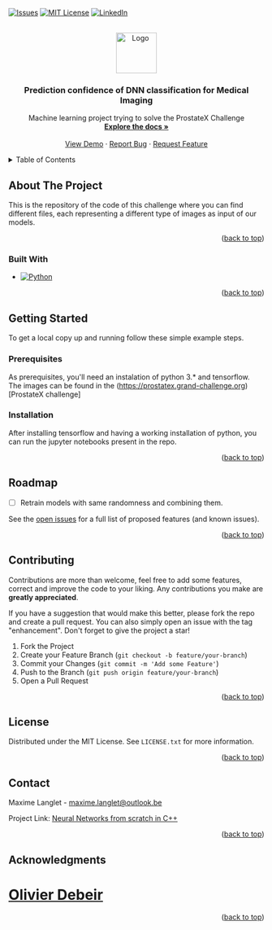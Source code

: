 <!-- Improved compatibility of back to top link: See: https://github.com/othneildrew/Best-README-Template/pull/73 -->
<a name="readme-top"></a>
<!--
*** Thanks for checking out the Best-README-Template. If you have a suggestion
*** that would make this better, please fork the repo and create a pull request
*** or simply open an issue with the tag "enhancement".
*** Don't forget to give the project a star!
*** Thanks again! Now go create something AMAZING! :D
-->



<!-- PROJECT SHIELDS -->
<!--
*** I'm using markdown "reference style" links for readability.
*** Reference links are enclosed in brackets [ ] instead of parentheses ( ).
*** See the bottom of this document for the declaration of the reference variables
*** for contributors-url, forks-url, etc. This is an optional, concise syntax you may use.
*** https://www.markdownguide.org/basic-syntax/#reference-style-links
-->
[![Issues][issues-shield]][issues-url]
[![MIT License][license-shield]][license-url]
[![LinkedIn][linkedin-shield]][linkedin-url]



<!-- PROJECT LOGO -->
<br />
<div align="center">
  <a href="https://github.com/Maxlanglet/Prediction_DNN_Medical_Imaging">
    <img src="images/nn.png" alt="Logo" width="80" height="80">
  </a>

<h3 align="center">Prediction confidence of DNN classification for Medical Imaging</h3>

  <p align="center">
    Machine learning project trying to solve the ProstateX Challenge
    <br />
    <a href="https://github.com/Maxlanglet/Prediction_DNN_Medical_Imaging"><strong>Explore the docs »</strong></a>
    <br />
    <br />
    <a href="https://github.com/Maxlanglet/Prediction_DNN_Medical_Imaging">View Demo</a>
    ·
    <a href="https://github.com/Maxlanglet/Prediction_DNN_Medical_Imaging/issues">Report Bug</a>
    ·
    <a href="https://github.com/Maxlanglet/Prediction_DNN_Medical_Imaging/issues">Request Feature</a>
  </p>
</div>



<!-- TABLE OF CONTENTS -->
<details>
  <summary>Table of Contents</summary>
  <ol>
    <li>
      <a href="#about-the-project">About The Project</a>
      <ul>
        <li><a href="#built-with">Built With</a></li>
      </ul>
    </li>
    <li>
      <a href="#getting-started">Getting Started</a>
      <ul>
        <li><a href="#prerequisites">Prerequisites</a></li>
        <li><a href="#installation">Installation</a></li>
      </ul>
    </li>
    <li><a href="#roadmap">Roadmap</a></li>
    <li><a href="#contributing">Contributing</a></li>
    <li><a href="#license">License</a></li>
    <li><a href="#contact">Contact</a></li>
    <li><a href="#acknowledgments">Acknowledgments</a></li>
  </ol>
</details>



<!-- ABOUT THE PROJECT -->
## About The Project

<!-- [![Product Name Screen Shot][product-screenshot]](https://example.com) -->

This is the repository of the code of this challenge where you can find different files, each representing a different type of images as input of our models.

<p align="right">(<a href="#readme-top">back to top</a>)</p>



### Built With

* [![Python][Python.js]][Python-url]

<p align="right">(<a href="#readme-top">back to top</a>)</p>



<!-- GETTING STARTED -->
## Getting Started

To get a local copy up and running follow these simple example steps.

### Prerequisites

As prerequisites, you'll need an instalation of python 3.* and tensorflow. The images can be found in the (https://prostatex.grand-challenge.org)[ProstateX challenge]



### Installation

After installing tensorflow and having a working installation of python, you can run the jupyter notebooks present in the repo.

<p align="right">(<a href="#readme-top">back to top</a>)</p>



<!--USAGE EXAMPLES
## Usage

<p align="right">(<a href="#readme-top">back to top</a>)</p> -->



<!-- ROADMAP -->
## Roadmap

- [ ] Retrain models with same randomness and combining them.

See the [open issues](https://github.com/Maxlanglet/Neural-Network-from-scratch-in-C-/issues) for a full list of proposed features (and known issues).

<p align="right">(<a href="#readme-top">back to top</a>)</p>



<!-- CONTRIBUTING -->
## Contributing

Contributions are more than welcome, feel free to add some features, correct and improve the code to your liking. Any contributions you make are **greatly appreciated**.

If you have a suggestion that would make this better, please fork the repo and create a pull request. You can also simply open an issue with the tag "enhancement".
Don't forget to give the project a star!

1. Fork the Project
2. Create your Feature Branch (`git checkout -b feature/your-branch`)
3. Commit your Changes (`git commit -m 'Add some Feature'`)
4. Push to the Branch (`git push origin feature/your-branch`)
5. Open a Pull Request

<p align="right">(<a href="#readme-top">back to top</a>)</p>



<!-- LICENSE -->
## License

Distributed under the MIT License. See `LICENSE.txt` for more information.

<p align="right">(<a href="#readme-top">back to top</a>)</p>



<!-- CONTACT -->
## Contact

Maxime Langlet - maxime.langlet@outlook.be

Project Link: [Neural Networks from scratch in C++](https://github.com/Maxlanglet/Neural-Network-from-scratch-in-C-)

<p align="right">(<a href="#readme-top">back to top</a>)</p>



<!-- ACKNOWLEDGMENTS -->
## Acknowledgments

# [Olivier Debeir]()


<p align="right">(<a href="#readme-top">back to top</a>)</p>



<!-- MARKDOWN LINKS & IMAGES -->
<!-- https://www.markdownguide.org/basic-syntax/#reference-style-links -->
[issues-shield]: https://img.shields.io/bitbucket/issues/MaxLanglet/Neural-Network-from-scratch-in-C-
[issues-url]: https://github.com/Maxlanglet/Neural-Network-from-scratch-in-C-/issues
[license-shield]: https://img.shields.io/badge/license-MIT-brightgreen
[license-url]: https://github.com/Maxlanglet/Neural-Network-from-scratch-in-C-/blob/main/LICENSE
[linkedin-shield]: https://img.shields.io/badge/LinkedIn-Link-yellowgreen
[linkedin-url]: https://www.linkedin.com/in/maxime-langlet-7a6a88b9/
<!-- [product-screenshot]: images/screenshot.png -->
[Python.js]: https://img.shields.io/badge/Python-3.0-blue
[Python-url]: https://www.python.org
